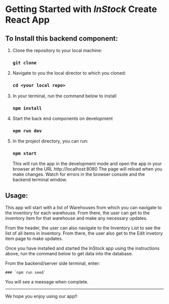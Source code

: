 # Getting Started with _InStock_ Create React App

## To Install this backend component:

1. Clone the repository to your local machine:

   ### `git clone`

2. Navigate to you the local director to which you cloned:

   ### `cd <your local repo>`

3. In your terminal, run the command below to install

   ### `npm install`

4. Start the back end components on development

   ### `npm run dev`

5. In the project directory, you can run:

   ### `npm start`

   This will run the app in the development mode and open the app in your browser at the URL
   http://localhost:8080
   The page will reload when you make changes. Watch for errors in the browser console and the backend terminal window.

## Usage:

This app will start with a list of Warehouses from which you can navigate to the inventory for each warehouse. From there,
the user can get to the inventory item for that warehouse and make any necessary updates.

From the header, the user can also navigate to the Inventory List to see the list of all items in inventory. From there,
the user also get to the Edit invetory item page to make updates.

Once you have installed and started the InStock app using the instructions above, run the command below to get data into the database.

From the backend/server side terminal, enter:

    ### `npm run seed`

You will see a meesage when complete.

---

We hope you enjoy using our app‼
